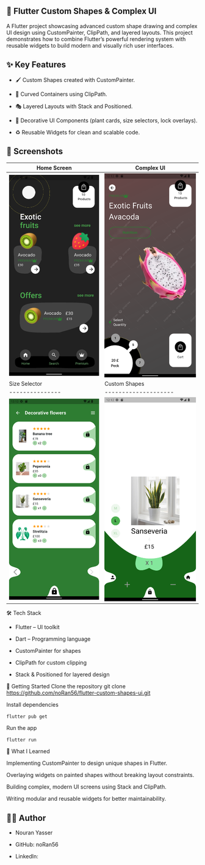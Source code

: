 ## 🎨 Flutter Custom Shapes & Complex UI

A Flutter project showcasing advanced custom shape drawing and complex UI design using CustomPainter, ClipPath, and layered layouts. This project demonstrates how to combine Flutter’s powerful rendering system with reusable widgets to build modern and visually rich user interfaces.

## ✨ Key Features

- 🖌️ Custom Shapes created with CustomPainter.

- 🔲 Curved Containers using ClipPath.

- 🎭 Layered Layouts with Stack and Positioned.

- 🌿 Decorative UI Components (plant cards, size selectors, lock overlays).

- ♻️ Reusable Widgets for clean and scalable code.

## 📸 Screenshots

| Home Screen              | Complex UI                |
| ------------------------ | ------------------------- |
| ![Home](assets/home.png) | ![UI](assets/details.png) |
| Size Selector            | Custom Shapes             |
| ---------------          | --------------------      |
| ![Sizes](assets/d.png)   | ![Shapes](assets/f.png)   |

🛠️ Tech Stack

- Flutter – UI toolkit

- Dart – Programming language

- CustomPainter for shapes

- ClipPath for custom clipping

- Stack & Positioned for layered design

🚀 Getting Started
Clone the repository
git clone https://github.com/noRan56/flutter-custom-shapes-ui.git

Install dependencies

```
flutter pub get
```

Run the app

```
flutter run
```

📌 What I Learned

Implementing CustomPainter to design unique shapes in Flutter.

Overlaying widgets on painted shapes without breaking layout constraints.

Building complex, modern UI screens using Stack and ClipPath.

Writing modular and reusable widgets for better maintainability.

## 👩‍💻 Author

- Nouran Yasser

- GitHub: noRan56

- LinkedIn:
